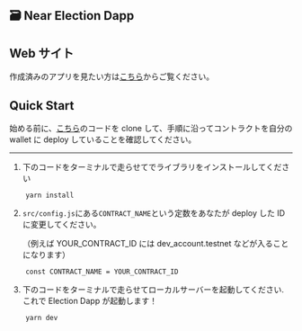 ## 🗃 **Near Election Dapp**

## Web サイト

作成済みのアプリを見たい方は[こちら](https://tonny-near-election-dapp.netlify.app/)からご覧ください。

## **Quick Start**

始める前に、[こちら](https://github.com/honganji/near-election-dapp-contract)のコードを clone して、手順に沿ってコントラクトを自分の wallet に deploy していることを確認してください。

---

1. 下のコードをターミナルで走らせてでライブラリをインストールしてください

```
    yarn install
```

2. `src/config.js`にある`CONTRACT_NAME`という定数をあなたが deploy した ID に変更してください。

   （例えば YOUR_CONTRACT_ID には dev_account.testnet などが入ることになります）

```
    const CONTRACT_NAME = YOUR_CONTRACT_ID
```

3. 下のコードをターミナルで走らせてローカルサーバーを起動してください.
   これで Election Dapp が起動します！

```
    yarn dev
```
